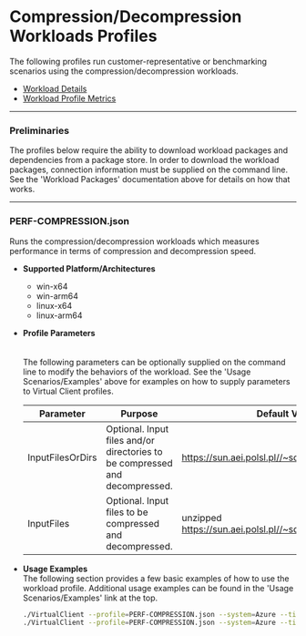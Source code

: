 ﻿# Compression/Decompression Workloads Profiles
The following profiles run customer-representative or benchmarking scenarios using the compression/decompression workloads.

* [Workload Details](./Compression.md)  
* [Workload Profile Metrics](./CompressionMetrics.md)


-----------------------------------------------------------------------

### Preliminaries
The profiles below require the ability to download workload packages and dependencies from a package store. In order to download the workload packages, connection information 
must be supplied on the command line. See the 'Workload Packages' documentation above for details on how that works.

-----------------------------------------------------------------------

### PERF-COMPRESSION.json
Runs the compression/decompression workloads which measures performance in terms of compression and decompression speed. 

* **Supported Platform/Architectures**
  * win-x64
  * win-arm64
  * linux-x64
  * linux-arm64


* **Profile Parameters**  
 <br/><br/>
  The following parameters can be optionally supplied on the command line to modify the behaviors of the workload. See the 'Usage Scenarios/Examples' above for examples on how to supply parameters to 
  Virtual Client profiles.

  | Parameter                 | Purpose                                                                         | Default Value |
  |---------------------------|---------------------------------------------------------------------------------|---------------|
  | InputFilesOrDirs | Optional. Input files and/or directories to be compressed and decompressed. | https://sun.aei.polsl.pl//~sdeor/corpus/silesia.zip
  | InputFiles | Optional. Input files to be compressed and decompressed. | unzipped https://sun.aei.polsl.pl//~sdeor/corpus/silesia.zip

* **Usage Examples**  
  The following section provides a few basic examples of how to use the workload profile. Additional usage examples can be found in the
  'Usage Scenarios/Examples' link at the top.


  ```bash
  ./VirtualClient --profile=PERF-COMPRESSION.json --system=Azure --timeout=1440
  ./VirtualClient --profile=PERF-COMPRESSION.json --system=Azure --timeout=1440 --parameters="InputFiles=abc.zip" 

  ```

